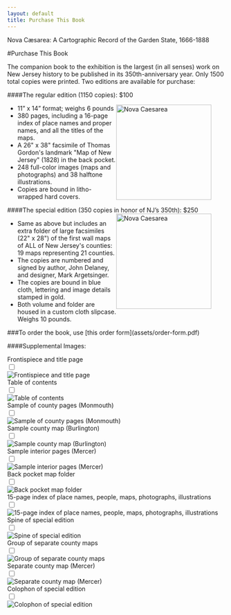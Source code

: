 ```yaml
---
layout: default
title: Purchase This Book
---
```


<p class="type">Nova Cæsarea: A Cartographic Record of the Garden State, 1666-1888</p>

#Purchase This Book

The companion book to the exhibition is the largest (in all senses) work on New Jersey history to be published in its 350th-anniversary year. Only 1500 total copies were printed. Two editions are available for purchase:

####The regular edition (1150 copies): $100

<img src="assets/img/cover-regular.png" alt="Nova Caesarea" style="float:right;height:220px;margin-right:32px;">
<ul class="bullet">
    <li>11” x 14” format; weighs 6 pounds</li>
    <li>380 pages, including a 16-page index of place names and proper names, and all the titles of the maps.</li>
    <li>A 26" x 38" facsimile of Thomas Gordon's landmark "Map of New Jersey" (1828) in the back pocket.</li>
    <li>248 full-color images (maps and photographs) and 38 halftone illustrations.</li>
    <li>Copies are bound in litho-wrapped hard covers.</li>
</ul>
<p></p>
####The special edition (350 copies in honor of NJ’s 350th): $250

<img src="assets/img/cover-special-folder.png" alt="Nova Caesarea" style="float:right;height:220px;margin-right:32px;">
<ul class="bullet">
    <li>Same as above but includes an extra folder of large facsimiles (22" x 28") of the first wall maps of ALL of New Jersey's counties: 19 maps representing 21 counties.</li>
    <li>The copies are numbered and signed by author, John Delaney, and designer, Mark Argetsinger.</li>
    <li>The copies are bound in blue cloth, lettering and image details stamped in gold.</li>
    <li>Both volume and folder are housed in a custom cloth slipcase. Weighs 10 pounds.</li>
</ul>
<p></p>
###To order the book, use [this order form](assets/order-form.pdf)

####Supplemental Images:

<div class="cssmodal">
  <label for="cssmodal-1">
    <div class="btn js-btn">Frontispiece and title page</div>
  </label>
  <input class="cssmodal-state" id="cssmodal-1" type="checkbox" />
  <div class="cssmodal-window">
    <div class="cssmodal-inner">
      <label class="cssmodal-close" for="cssmodal-1"></label>
      <img src="assets/img/frontis-title-page.png" alt="Frontispiece and title page">
    </div>
  </div>
</div>

<div class="cssmodal">
  <label for="cssmodal-2">
    <div class="btn js-btn">Table of contents</div>
  </label>
  <input class="cssmodal-state" id="cssmodal-2" type="checkbox" />
  <div class="cssmodal-window">
    <div class="cssmodal-inner">
      <label class="cssmodal-close" for="cssmodal-2"></label>
      <img src="assets/img/contents.png" alt="Table of contents">
    </div>
  </div>
</div>

<div class="cssmodal">
  <label for="cssmodal-3">
    <div class="btn js-btn">Sample of county pages (Monmouth)</div>
  </label>
  <input class="cssmodal-state" id="cssmodal-3" type="checkbox" />
  <div class="cssmodal-window">
    <div class="cssmodal-inner">
      <label class="cssmodal-close" for="cssmodal-3"></label>
      <img src="assets/img/county-pages.png" alt="Sample of county pages (Monmouth)">
    </div>
  </div>
</div>

<div class="cssmodal">
  <label for="cssmodal-4">
    <div class="btn js-btn">Sample county map (Burlington)</div>
  </label>
  <input class="cssmodal-state" id="cssmodal-4" type="checkbox" />
  <div class="cssmodal-window">
    <div class="cssmodal-inner">
      <label class="cssmodal-close" for="cssmodal-4"></label>
      <img src="assets/img/county-map.png" alt="Sample county map (Burlington)">
    </div>
  </div>
</div>

<div class="cssmodal">
  <label for="cssmodal-5">
    <div class="btn js-btn">Sample interior pages (Mercer)</div>
  </label>
  <input class="cssmodal-state" id="cssmodal-5" type="checkbox" />
  <div class="cssmodal-window">
    <div class="cssmodal-inner">
      <label class="cssmodal-close" for="cssmodal-5"></label>
      <img src="assets/img/interior-pages.png" alt="Sample interior pages (Mercer)">
    </div>
  </div>
</div>

<div class="cssmodal">
  <label for="cssmodal-6">
    <div class="btn js-btn">Back pocket map folder</div>
  </label>
  <input class="cssmodal-state" id="cssmodal-6" type="checkbox" />
  <div class="cssmodal-window">
    <div class="cssmodal-inner">
      <label class="cssmodal-close" for="cssmodal-6"></label>
      <img src="assets/img/pocket-map.png" alt="Back pocket map folder">
    </div>
  </div>
</div>

<div class="cssmodal">
  <label for="cssmodal-7">
    <div class="btn js-btn">15-page index of place names, people, maps, photographs, illustrations</div>
  </label>
  <input class="cssmodal-state" id="cssmodal-7" type="checkbox" />
  <div class="cssmodal-window">
    <div class="cssmodal-inner">
      <label class="cssmodal-close" for="cssmodal-7"></label>
      <img src="assets/img/index.png" alt="15-page index of place names, people, maps, photographs, illustrations">
    </div>
  </div>
</div>

<div class="cssmodal">
  <label for="cssmodal-8">
    <div class="btn js-btn">Spine of special edition</div>
  </label>
  <input class="cssmodal-state" id="cssmodal-8" type="checkbox" />
  <div class="cssmodal-window">
    <div class="cssmodal-inner">
      <label class="cssmodal-close" for="cssmodal-8"></label>
      <img src="assets/img/spine-special.png" alt="Spine of special edition">
    </div>
  </div>
</div>

<div class="cssmodal">
  <label for="cssmodal-9">
    <div class="btn js-btn">Group of separate county maps</div>
  </label>
  <input class="cssmodal-state" id="cssmodal-9" type="checkbox" />
  <div class="cssmodal-window">
    <div class="cssmodal-inner">
      <label class="cssmodal-close" for="cssmodal-9"></label>
      <img src="assets/img/group-county-maps.png" alt="Group of separate county maps">
    </div>
  </div>
</div>

<div class="cssmodal">
  <label for="cssmodal-10">
    <div class="btn js-btn">Separate county map (Mercer)</div>
  </label>
  <input class="cssmodal-state" id="cssmodal-10" type="checkbox" />
  <div class="cssmodal-window">
    <div class="cssmodal-inner">
      <label class="cssmodal-close" for="cssmodal-10"></label>
      <img src="assets/img/loose-county-map.png" alt="Separate county map (Mercer)">
    </div>
  </div>
</div>

<div class="cssmodal">
  <label for="cssmodal-11">
    <div class="btn js-btn">Colophon of special edition</div>
  </label>
  <input class="cssmodal-state" id="cssmodal-11" type="checkbox" />
  <div class="cssmodal-window">
    <div class="cssmodal-inner">
      <label class="cssmodal-close" for="cssmodal-11"></label>
      <img src="assets/img/colophon.png" alt="Colophon of special edition">
    </div>
  </div>
</div>